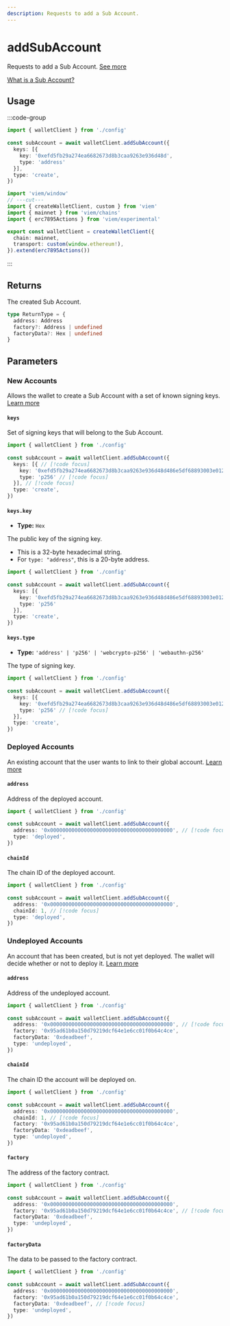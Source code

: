 ```yaml
---
description: Requests to add a Sub Account.
---
```


# addSubAccount

Requests to add a Sub Account. [See more](https://github.com/ethereum/ERCs/blob/4d3d641ee3c84750baf461b8dd71d27c424417a9/ERCS/erc-7895.md)

[What is a Sub Account?](https://blog.base.dev/subaccounts)

## Usage

:::code-group

```ts twoslash [example.ts]
import { walletClient } from './config'
 
const subAccount = await walletClient.addSubAccount({
  keys: [{ 
    key: '0xefd5fb29a274ea6682673d8b3caa9263e936d48d', 
    type: 'address' 
  }],
  type: 'create',
})
```

```ts twoslash [config.ts] filename="config.ts"
import 'viem/window'
// ---cut---
import { createWalletClient, custom } from 'viem'
import { mainnet } from 'viem/chains'
import { erc7895Actions } from 'viem/experimental'

export const walletClient = createWalletClient({
  chain: mainnet,
  transport: custom(window.ethereum!),
}).extend(erc7895Actions())
```

:::

## Returns

The created Sub Account.

```ts
type ReturnType = {
  address: Address
  factory?: Address | undefined
  factoryData?: Hex | undefined
}
```

## Parameters

### New Accounts

Allows the wallet to create a Sub Account with a set of known signing keys. [Learn more](https://github.com/ethereum/ERCs/blob/4d3d641ee3c84750baf461b8dd71d27c424417a9/ERCS/erc-7895.md#createaccount)

#### `keys`

Set of signing keys that will belong to the Sub Account.

```ts twoslash
import { walletClient } from './config'
 
const subAccount = await walletClient.addSubAccount({
  keys: [{ // [!code focus]
    key: '0xefd5fb29a274ea6682673d8b3caa9263e936d48d486e5df68893003e01241522', // [!code focus]
    type: 'p256' // [!code focus]
  }], // [!code focus]
  type: 'create',
})
```

#### `keys.key`

- **Type:** `Hex`

The public key of the signing key. 

- This is a 32-byte hexadecimal string.
- For `type: "address"`, this is a 20-byte address.

```ts twoslash
import { walletClient } from './config'
 
const subAccount = await walletClient.addSubAccount({
  keys: [{
    key: '0xefd5fb29a274ea6682673d8b3caa9263e936d48d486e5df68893003e01241522', // [!code focus]
    type: 'p256'
  }],
  type: 'create',
})
```

#### `keys.type`

- **Type:** `'address' | 'p256' | 'webcrypto-p256' | 'webauthn-p256'`

The type of signing key.

```ts twoslash
import { walletClient } from './config'
 
const subAccount = await walletClient.addSubAccount({
  keys: [{
    key: '0xefd5fb29a274ea6682673d8b3caa9263e936d48d486e5df68893003e01241522',
    type: 'p256' // [!code focus]
  }],
  type: 'create',
})
```


### Deployed Accounts

An existing account that the user wants to link to their global account. [Learn more](https://github.com/ethereum/ERCs/blob/4d3d641ee3c84750baf461b8dd71d27c424417a9/ERCS/erc-7895.md#deployedaccount)

#### `address`

Address of the deployed account.

```ts twoslash
import { walletClient } from './config'
 
const subAccount = await walletClient.addSubAccount({
  address: '0x0000000000000000000000000000000000000000', // [!code focus]
  type: 'deployed',
})
```

#### `chainId`

The chain ID of the deployed account.

```ts twoslash
import { walletClient } from './config'
 
const subAccount = await walletClient.addSubAccount({
  address: '0x0000000000000000000000000000000000000000',
  chainId: 1, // [!code focus]
  type: 'deployed',
})
```

### Undeployed Accounts

An account that has been created, but is not yet deployed. The wallet will decide whether or not to deploy it. [Learn more](https://github.com/ethereum/ERCs/blob/4d3d641ee3c84750baf461b8dd71d27c424417a9/ERCS/erc-7895.md#undeployedaccount)

#### `address`

Address of the undeployed account.

```ts twoslash
import { walletClient } from './config'
 
const subAccount = await walletClient.addSubAccount({
  address: '0x0000000000000000000000000000000000000000', // [!code focus]
  factory: '0x95ad61b0a150d79219dcf64e1e6cc01f0b64c4ce', 
  factoryData: '0xdeadbeef',
  type: 'undeployed',
})
```

#### `chainId`

The chain ID the account will be deployed on.

```ts twoslash
import { walletClient } from './config'
 
const subAccount = await walletClient.addSubAccount({
  address: '0x0000000000000000000000000000000000000000',
  chainId: 1, // [!code focus]
  factory: '0x95ad61b0a150d79219dcf64e1e6cc01f0b64c4ce', 
  factoryData: '0xdeadbeef',
  type: 'undeployed',
})
```

#### `factory`

The address of the factory contract.

```ts twoslash
import { walletClient } from './config'
 
const subAccount = await walletClient.addSubAccount({
  address: '0x0000000000000000000000000000000000000000',
  factory: '0x95ad61b0a150d79219dcf64e1e6cc01f0b64c4ce', // [!code focus]
  factoryData: '0xdeadbeef',
  type: 'undeployed',
})
```

#### `factoryData`

The data to be passed to the factory contract.

```ts twoslash
import { walletClient } from './config'
 
const subAccount = await walletClient.addSubAccount({
  address: '0x0000000000000000000000000000000000000000',
  factory: '0x95ad61b0a150d79219dcf64e1e6cc01f0b64c4ce',
  factoryData: '0xdeadbeef', // [!code focus]
  type: 'undeployed',
})
```


